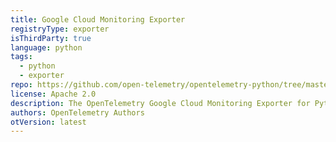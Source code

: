 ```yaml
---
title: Google Cloud Monitoring Exporter
registryType: exporter
isThirdParty: true
language: python
tags:
  - python
  - exporter
repo: https://github.com/open-telemetry/opentelemetry-python/tree/master/ext/opentelemetry-exporter-cloud-monitoring
license: Apache 2.0
description: The OpenTelemetry Google Cloud Monitoring Exporter for Python.
authors: OpenTelemetry Authors
otVersion: latest
---
```

